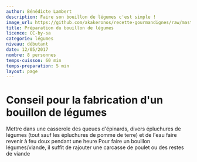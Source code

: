 ```yaml
---
author: Bénédicte Lambert
description: Faire son bouillon de légumes c'est simple !
image_url: https://github.com/akakeronos/recette-gourmandignes/raw/master/images/bouillon-legumes.jpg
title: Préparation du bouillon de légumes
licence: CC-by-sa
categorie: légumes
niveau: débutant
date: 12/05/2017
nombre: 8 personnes
temps-cuisson: 60 min
temps-preparation: 5 min
layout: page
---
```


# Conseil pour la fabrication d'un bouillon de légumes

Mettre dans une casserole des queues d'épinards, divers épluchures de légumes (tout sauf les épluchures de pomme de terre) et de l'eau
faire revenir à feu doux pendant une heure
Pour faire un bouillon légumes/viande, il suffit de rajouter une carcasse de poulet ou des restes de viande
